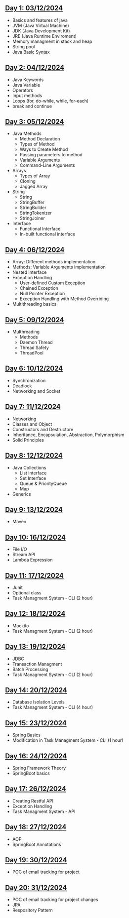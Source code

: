 ## [Day 1: 03/12/2024](https://github.com/wishtree-hshah/Java_Training/tree/main/Day1)

- Basics and features of java
- JVM (Java Virtual Machine)
- JDK (Java Development Kit)
- JRE (Java Runtime Enviroment)
- Memory managment in stack and heap
- String pool
- Java Basic Syntax

## [Day 2: 04/12/2024](https://github.com/wishtree-hshah/Java_Training/tree/main/Day2)
- Java Keywords
- Java Variable
- Operators
- Input methods
- Loops (for, do-while, while, for-each)
- break and continue

## [Day 3: 05/12/2024](https://github.com/wishtree-hshah/Java_Training/tree/main/Day3)
- Java Methods
  - Method Declaration
  - Types of Method
  - Ways to Create Method
  - Passing parameters to method
  - Variable Arguments
  - Command-Line Arguments
- Arrays
  - Types of Array
  - Cloning
  - Jagged Array
- String
  - String
  - StringBuffer
  - StringBuilder
  - StringTokenizer
  - StringJoiner
- Interface
  - Functional Interface
  - In-built functional interface

## [Day 4: 06/12/2024](https://github.com/wishtree-hshah/Java_Training/tree/main/Day4)
- Array: Different methods implementation
- Methods: Variable Arguments implementation
- Nested Interface
- Exception Handling
  - User-defined Custom Exception
  - Chained Exception
  - Null Pointer Exception
  - Exception Handling with Method Overriding
- Multithreading basics

## [Day 5: 09/12/2024](https://github.com/wishtree-hshah/Java_Training/tree/main/Day5)
- Multhreading
  - Methods
  - Daemon Thread
  - Thread Safety
  - ThreadPool

## [Day 6: 10/12/2024](https://github.com/wishtree-hshah/Java_Training/tree/main/Day6)
- Synchronization
- Deadlock
- Networking and Socket

## [Day 7: 11/12/2024](https://github.com/wishtree-hshah/Java_Training/tree/main/Day7)
- Networking
- Classes and Object
- Constructors and Destructore
- Inheritance, Encapsulation, Abstraction, Polymorphism
- Solid Principles

## [Day 8: 12/12/2024](https://github.com/wishtree-hshah/Java_Training/tree/main/Day8)
- Java Collections
  - List Interface
  - Set Interface
  - Queue & PriorityQueue
  - Map
- Generics

## [Day 9: 13/12/2024](https://github.com/wishtree-hshah/Java_Training/tree/main/Day9)
- Maven

## [Day 10: 16/12/2024](https://github.com/wishtree-hshah/Java_Training/tree/main/Day10)
- File I/O
- Stream API
- Lambda Expression

## [Day 11: 17/12/2024](https://github.com/wishtree-hshah/Java_Training/tree/main/Day11)
- Junit
- Optional class
- Task Managment System - CLI (2 hour)

## [Day 12: 18/12/2024](https://github.com/wishtree-hshah/Java_Training/tree/main/Day12)
- Mockito
- Task Managment System - CLI (2 hour)

## [Day 13: 19/12/2024](https://github.com/wishtree-hshah/Java_Training/tree/main/Day13)
- JDBC
- Transaction Managment
- Batch Processing
- Task Managment System - CLI (2 hour)

## [Day 14: 20/12/2024](https://github.com/wishtree-hshah/Java_Training/tree/main/Day14)
- Database Isolation Levels
- Task Managment System - CLI (4 hour)

## [Day 15: 23/12/2024](https://github.com/wishtree-hshah/Java_Training/tree/main/Day15)
- Spring Basics
- Modification in Task Managment System - CLI (1 hour)

## [Day 16: 24/12/2024](https://github.com/wishtree-hshah/Java_Training/tree/main/Day16)
- Spring Framework Theory
- SpringBoot basics

## [Day 17: 26/12/2024](https://github.com/wishtree-hshah/Java_Training/tree/main/Day17)
- Creating Restful API
- Exception Handling
- Task Managment System - API

## [Day 18: 27/12/2024](https://github.com/wishtree-hshah/Java_Training/tree/main/Day18)
- AOP
- SpringBoot Annotations

## [Day 19: 30/12/2024](https://github.com/wishtree-ksangani/Email_Track)
- POC of email tracking for project

## [Day 20: 31/12/2024](https://github.com/wishtree-hshah/Java_Training/tree/main/Day20)
- POC of email tracking for project changes
- JPA
- Respository Pattern
